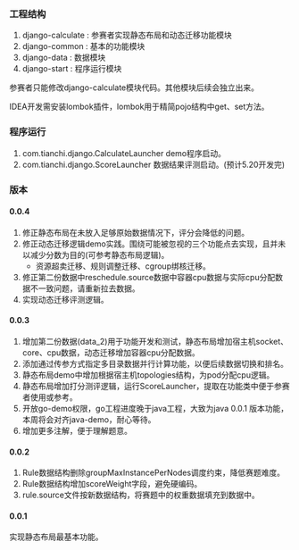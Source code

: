### 工程结构
1. django-calculate : 参赛者实现静态布局和动态迁移功能模块
2. django-common : 基本的功能模块
3. django-data : 数据模块
4. django-start : 程序运行模块

参赛者只能修改django-calculate模块代码。其他模块后续会独立出来。

IDEA开发需安装lombok插件，lombok用于精简pojo结构中get、set方法。

### 程序运行
1. com.tianchi.django.CalculateLauncher demo程序启动。
2. com.tianchi.django.ScoreLauncher 数据结果评测启动。(预计5.20开发完)

### 版本

#### 0.0.4
1. 修正静态布局在未放入足够原始数据情况下，评分会降低的问题。
2. 修正动态迁移逻辑demo实践。围绕可能被忽视的三个功能点去实现，且并未以减少分数为目的(可参考静态布局逻辑)。
	* 资源超卖迁移、规则调整迁移、cgroup绑核迁移。
3. 修正第二份数据中reschedule.source数据中容器cpu数据与实际cpu分配数据不一致问题，请重新拉去数据。
4. 实现动态迁移评测逻辑。

#### 0.0.3
1. 增加第二份数据(data_2)用于功能开发和测试，静态布局增加宿主机socket、core、cpu数据，动态迁移增加容器cpu分配数据。
2. 添加通过传参方式指定多目录数据并行计算功能，以便后续数据切换和排名。
3. 静态布局demo中增加根据宿主机topologies结构，为pod分配cpu逻辑。
4. 静态布局增加打分测评逻辑，运行ScoreLauncher，提取在功能类中便于参赛者使用或参考。
5. 开放go-demo权限，go工程进度晚于java工程，大致为java 0.0.1 版本功能，本周将会对齐java-demo，耐心等待。
6. 增加更多注解，便于理解题意。

#### 0.0.2
1. Rule数据结构删除groupMaxInstancePerNodes调度约束，降低赛题难度。
2. Rule数据结构增加scoreWeight字段，避免硬编码。
3. rule.source文件按新数据结构，将赛题中的权重数据填充到数据中。

#### 0.0.1 
实现静态布局最基本功能。
